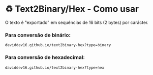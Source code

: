 
# ♻️ Text2Binary/Hex - Como usar

O texto é "exportado" em sequências de 16 bits (2 bytes) por carácter. 

### Para conversão de binário: 
`daviddev16.github.io/text2binary-hex?type=binary`

### Para conversão de hexadecimal: 
`daviddev16.github.io/text2binary-hex?type=hex`

